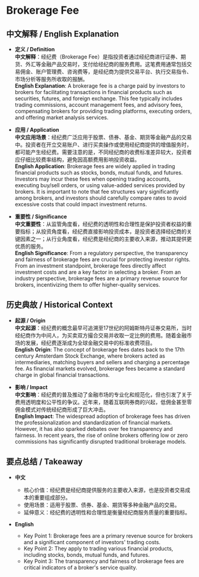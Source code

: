 # Brokerage Fee

## 中文解释 / English Explanation

* **定义 / Definition**  
  **中文解释**：经纪费（Brokerage Fee）是指投资者通过经纪商进行证券、期货、外汇等金融产品交易时，支付给经纪商的服务费用。这笔费用通常包括交易佣金、账户管理费、咨询费等，是经纪商为提供交易平台、执行交易指令、市场分析等服务所收取的报酬。  
  **English Explanation**: A brokerage fee is a charge paid by investors to brokers for facilitating transactions in financial products such as securities, futures, and foreign exchange. This fee typically includes trading commissions, account management fees, and advisory fees, compensating brokers for providing trading platforms, executing orders, and offering market analysis services.

* **应用 / Application**  
  **中文应用场景**：经纪费广泛应用于股票、债券、基金、期货等金融产品的交易中。投资者在开立交易账户、进行买卖操作或使用经纪商提供的增值服务时，都可能产生经纪费。需要注意的是，不同经纪商的收费标准差异较大，投资者应仔细比较费率结构，避免因高额费用影响投资收益。  
  **English Application**: Brokerage fees are widely applied in trading financial products such as stocks, bonds, mutual funds, and futures. Investors may incur these fees when opening trading accounts, executing buy/sell orders, or using value-added services provided by brokers. It is important to note that fee structures vary significantly among brokers, and investors should carefully compare rates to avoid excessive costs that could impact investment returns.

* **重要性 / Significance**  
  **中文重要性**：从监管角度看，经纪费的透明性和合理性是保护投资者权益的重要指标；从投资角度看，经纪费直接影响投资成本，是投资者选择经纪商的关键因素之一；从行业角度看，经纪费是经纪商的主要收入来源，推动其提供更优质的服务。  
  **English Significance**: From a regulatory perspective, the transparency and fairness of brokerage fees are crucial for protecting investor rights. From an investment standpoint, brokerage fees directly affect investment costs and are a key factor in selecting a broker. From an industry perspective, brokerage fees are a primary revenue source for brokers, incentivizing them to offer higher-quality services.

## 历史典故 / Historical Context

* **起源 / Origin**  
  **中文起源**：经纪费的概念最早可追溯至17世纪的阿姆斯特丹证券交易所，当时经纪商作为中间人，为买卖双方撮合交易并收取一定比例的费用。随着金融市场的发展，经纪费逐渐成为全球金融交易中的标准收费项目。  
  **English Origin**: The concept of brokerage fees dates back to the 17th century Amsterdam Stock Exchange, where brokers acted as intermediaries, matching buyers and sellers and charging a percentage fee. As financial markets evolved, brokerage fees became a standard charge in global financial transactions.

* **影响 / Impact**  
  **中文影响**：经纪费的普及推动了金融市场的专业化和规范化，但也引发了关于费用透明度和公平性的争议。近年来，随着互联网券商的兴起，低佣金甚至零佣金模式对传统经纪商形成了巨大冲击。  
  **English Impact**: The widespread adoption of brokerage fees has driven the professionalization and standardization of financial markets. However, it has also sparked debates over fee transparency and fairness. In recent years, the rise of online brokers offering low or zero commissions has significantly disrupted traditional brokerage models.

## 要点总结 / Takeaway

* **中文**  
  - 核心价值：经纪费是经纪商提供服务的主要收入来源，也是投资者交易成本的重要组成部分。  
  - 使用场景：适用于股票、债券、基金、期货等多种金融产品的交易。  
  - 延伸意义：经纪费的透明性和合理性是衡量经纪商服务质量的重要指标。

* **English**  
  - Key Point 1: Brokerage fees are a primary revenue source for brokers and a significant component of investors' trading costs.  
  - Key Point 2: They apply to trading various financial products, including stocks, bonds, mutual funds, and futures.  
  - Key Point 3: The transparency and fairness of brokerage fees are critical indicators of a broker's service quality.